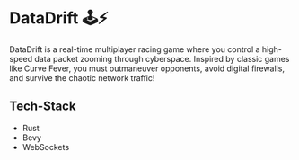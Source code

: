 # DataDrift 🕹️⚡

DataDrift is a real-time multiplayer racing game where you control a high-speed data packet zooming through cyberspace. Inspired by classic games like Curve Fever, you must outmaneuver opponents, avoid digital firewalls, and survive the chaotic network traffic!

## Tech-Stack

- Rust
- Bevy
- WebSockets